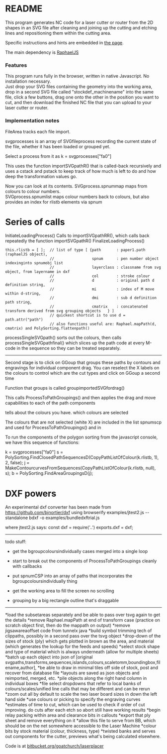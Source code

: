 # README #

This program generates NC code for a laser cutter or router 
from the 2D shapes in an SVG file after cleaning and joining up 
the cutting and etching lines and repositioning them within the cutting area.

Specific instructions and hints are embedded in [the page](https://goatchurch.bitbucket.io/laserplacer.html).

The main dependency is [RaphaelJS](http://dmitrybaranovskiy.github.io/raphael/)

### Features

This program runs fully in the browser, written in native Javascript.  No installation necessary.  
Just drop your SVG files containing the geometry into the working area, drop in a second 
SVG file called "stockdef_machinename" into the same file, click a few buttons, drag one onto the 
other in the position you want to cut, and then download the finished NC file that you can 
upload to your laser cutter or router.  

### Implementation notes

FileArea tracks each file import.  

svgprocesses is an array of SVGfileprocess recording the current state of the file, whether it has been loaded or grouped yet.

Select a process from it as k = svgprocesses["fa0"]

This uses the function importSVGpathR() that is called-back recursively and uses a cstack and pstack to keep track of how much is left to do and how deep the transformation values go.

Now you can look at its contents.
SVGprocess.spnummap maps from colours to colour numbers.  
SVGprocess.spnumlist maps colour numbers back to colours, but also provides an index for rlistb elements via spnum

# Series of calls
InitiateLoadingProcess()
Calls to importSVGpathRR(), which calls back repeatedly the function importSVGpathR()
FinalizeLoadingProcess()


    this.rlistb = [ ];  // list of type [ {path       : paper1.path (raphaelJS object), 
                        //                 spnum      : pen number object indexinginto spnumobj list
                        //                 layerclass : classname from svg object, from layername in dxf
                        //                 col        : stroke colour
                        //                 d          : original path d definition string, 
                        //                 mi         : index of M move within d-string, 
                        //                 dmi        : sub d definition path string, 
                        //                 cmatrix    : concatenated transform derived from svg grouping objects   } ]
                        // quickest shortcut is to use d = path.attr("path")
                        // also functions useful are: Raphael.mapPath(d, cmatrix) and PolySorting.flattenpath()


processSingleSVGpath() sorts out the colours, then calls processSingleSVGpathfinal() which slices up the path code at every M-code in the sequence so they can be treated separately.

-----

Second stage is to click on GGoup that groups these paths by contours and engravings for individual component drag.  You can reselect the X labels on the colours to control which are the cut types and click on GGoup a second time

Function that groups is called groupimportedSVGfordrag()

This calls ProcessToPathGroupings() and then applies the drag and move capabilities to each of the path components

tells about the colours you have.  which colours are selected

The colours that are not selected (white X) are included in the list spnumscp and used for ProcessToPathGroupings() and in 


To run the components of the polygon sorting from the javascript console, we have this sequence of functions:

k = svgprocesses["fa0"]
s = PolySorting.FindClosedPathSequencesD(CopyPathListOfColour(k.rlistb, 1), 2, false); 
j = MakeContourcurvesFromSequences(CopyPathListOfColour(k.rlistb, null), s); 
b = PolySorting.FindAreaGroupingsD(j); 


# DXF powers

An experimental dxf converter has been made from https://github.com/bjnortier/dxf using 
    browserify examples/jtest2.js --standalone bdxf -o examples/bundledxftrial.js 

where jtest2.js says: 
    const dxf = require('..')
    exports.dxf = dxf; 




----------------
todo stuff:
* get the bgroupcoloursindividually cases merged into a single loop
* start to break out the components of ProcessToPathGroupings cleanly with callbacks
* put spnumCSP into an array of paths that incorporates the bgroupcoloursindividually thing


* get the working area to fill the screen no scrolling
* grouping by a big rectangle outline that's draggable


---------

*load the subsetareas separately and be able to pass over tsvg again to get the details
*remove Raphael.mapPath at end of transform case (practice on scratch object first, then do the mappath on output)
*remove jigsawareaoffset code from tunnelx java
*build symbol trimming tech of clippaths, possibly in a second pass over the tsvg object
*drop-down of the sizes of stock (ply) which gets plotted in brown as the area, and material (which generates the lookup for the feeds and speeds)
*select stock shape and type of material which is always underneath (allow for multiple sheets)
*batch up each object into json of [original svgpaths,transforms,sequences,islands,colours,scaletomm,boundingbox,filename,author], 
*be able to draw in minimal tiles off side of stock, post and recover from database file
*layouts are saved as json objects and reimported, merged, etc.
*pile objects along the right hand column in individual boxes
*file select dropdowns that refer to local banks of colours/scales/unified line calls that may be different and can be rerun
*zoom out all by default to scale the two laser board sizes in down the left hand side
*use colours or picking to specify the engraving curves
*estimates of time to cut, which can be used to check if order of cut improving.  do cuts after each etch so abort still have working results
*begin relay packing within area and clearance bits in callouts
*export that ply sheet and remove everything on it
*allow this file to serve from BB, which should be on the net somewhere accessible to the Laser Machine
*colour bits by stock material (colour, thickness, type)
*twisted banks and serves out components for the cutter, previews what's being calculated elsewhere.  




<p>Code is at <a href="https://bitbucket.org/goatchurch/laserplacer">bitbucket.org/goatchurch/laserplacer</a></p>
